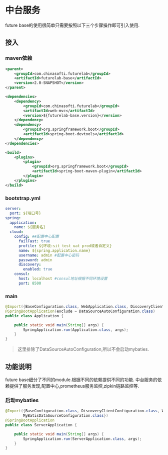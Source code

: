 # 中台服务

future base的使用很简单只需要按照以下三个步骤操作即可引入使用.

## 接入

### maven依赖

```xml
<parent>
    <groupId>com.chinasofti.futurelab</groupId>
    <artifactId>futurelab-base</artifactId>
    <version>2.0-SNAPSHOT</version>
</parent>

<dependencies>
    <dependency>
        <groupId>com.chinasofti.futurelab</groupId>
        <artifactId>web-mvc</artifactId>
        <version>${futurelab-base.version}</version>
    </dependency>
    <dependency>
        <groupId>org.springframework.boot</groupId>
        <artifactId>spring-boot-devtools</artifactId>
    </dependency>
</dependencies>

<build>
    <plugins>
        <plugin>
            <groupId>org.springframework.boot</groupId>
            <artifactId>spring-boot-maven-plugin</artifactId>
        </plugin>
    </plugins>
</build>
```

### bootstrap.yml

```yaml
server:
  port: ${端口号}
spring:
  application:
    name: ${服务名}
  cloud:
    config: ##配置中心配置
      failFast: true
      profile: ${环境:sit test uat prod或者自定义}
      name: ${spring.application.name}
      username: admin #配置中心密码
      password: admin
      discovery:
        enabled: true
    consul:
      host: localhost #consul地址根据不同环境设置
      port: 8500
```

### main

```java
@Import({BaseConfiguration.class, WebApplication.class, DiscoveryClientConfiguration.class})
@SpringBootApplication(exclude = DataSourceAutoConfiguration.class)
public class Application {

    public static void main(String[] args) {
        SpringApplication.run(Application.class, args);
    }
}
```

> 这里排除了DataSourceAutoConfiguration,所以不会启动mybaties.

## 功能说明

future base细分了不同的module.根据不同的依赖提供不同的功能. 中台服务的依赖提供了服务发现,配置中心,prometheus服务监控,zipkin链路监控等.

### 启动mybaties

```java
@Import({BaseConfiguration.class, DiscoveryClientConfiguration.class, WebApplication.class,
        MyBatisDataSourceConfiguration.class})
@SpringBootApplication
public class ServerApplication {

    public static void main(String[] args) {
        SpringApplication.run(ServerApplication.class, args);
    }
}
```